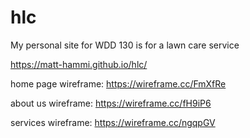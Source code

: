 # hlc
My personal site for WDD 130 is for a lawn care service


https://matt-hammi.github.io/hlc/

home page wireframe: https://wireframe.cc/FmXfRe

about us wireframe: https://wireframe.cc/fH9iP6

services wireframe: https://wireframe.cc/ngqpGV